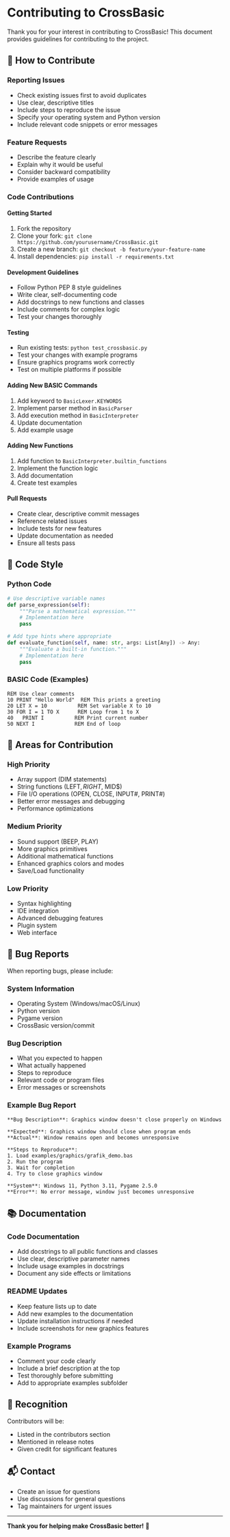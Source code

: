 # Contributing to CrossBasic

Thank you for your interest in contributing to CrossBasic! This document provides guidelines for contributing to the project.

## 🤝 How to Contribute

### Reporting Issues
- Check existing issues first to avoid duplicates
- Use clear, descriptive titles
- Include steps to reproduce the issue
- Specify your operating system and Python version
- Include relevant code snippets or error messages

### Feature Requests
- Describe the feature clearly
- Explain why it would be useful
- Consider backward compatibility
- Provide examples of usage

### Code Contributions

#### Getting Started
1. Fork the repository
2. Clone your fork: `git clone https://github.com/yourusername/CrossBasic.git`
3. Create a new branch: `git checkout -b feature/your-feature-name`
4. Install dependencies: `pip install -r requirements.txt`

#### Development Guidelines
- Follow Python PEP 8 style guidelines
- Write clear, self-documenting code
- Add docstrings to new functions and classes
- Include comments for complex logic
- Test your changes thoroughly

#### Testing
- Run existing tests: `python test_crossbasic.py`
- Test your changes with example programs
- Ensure graphics programs work correctly
- Test on multiple platforms if possible

#### Adding New BASIC Commands
1. Add keyword to `BasicLexer.KEYWORDS`
2. Implement parser method in `BasicParser`
3. Add execution method in `BasicInterpreter`
4. Update documentation
5. Add example usage

#### Adding New Functions
1. Add function to `BasicInterpreter.builtin_functions`
2. Implement the function logic
3. Add documentation
4. Create test examples

#### Pull Requests
- Create clear, descriptive commit messages
- Reference related issues
- Include tests for new features
- Update documentation as needed
- Ensure all tests pass

## 📝 Code Style

### Python Code
```python
# Use descriptive variable names
def parse_expression(self):
    """Parse a mathematical expression."""
    # Implementation here
    pass

# Add type hints where appropriate
def evaluate_function(self, name: str, args: List[Any]) -> Any:
    """Evaluate a built-in function."""
    # Implementation here
    pass
```

### BASIC Code (Examples)
```basic
REM Use clear comments
10 PRINT "Hello World"  REM This prints a greeting
20 LET X = 10          REM Set variable X to 10
30 FOR I = 1 TO X      REM Loop from 1 to X
40   PRINT I          REM Print current number
50 NEXT I             REM End of loop
```

## 🎯 Areas for Contribution

### High Priority
- Array support (DIM statements)
- String functions (LEFT$, RIGHT$, MID$)
- File I/O operations (OPEN, CLOSE, INPUT#, PRINT#)
- Better error messages and debugging
- Performance optimizations

### Medium Priority
- Sound support (BEEP, PLAY)
- More graphics primitives
- Additional mathematical functions
- Enhanced graphics colors and modes
- Save/Load functionality

### Low Priority
- Syntax highlighting
- IDE integration
- Advanced debugging features
- Plugin system
- Web interface

## 🐛 Bug Reports

When reporting bugs, please include:

### System Information
- Operating System (Windows/macOS/Linux)
- Python version
- Pygame version
- CrossBasic version/commit

### Bug Description
- What you expected to happen
- What actually happened
- Steps to reproduce
- Relevant code or program files
- Error messages or screenshots

### Example Bug Report
```
**Bug Description**: Graphics window doesn't close properly on Windows

**Expected**: Graphics window should close when program ends
**Actual**: Window remains open and becomes unresponsive

**Steps to Reproduce**:
1. Load examples/graphics/grafik_demo.bas
2. Run the program
3. Wait for completion
4. Try to close graphics window

**System**: Windows 11, Python 3.11, Pygame 2.5.0
**Error**: No error message, window just becomes unresponsive
```

## 📚 Documentation

### Code Documentation
- Add docstrings to all public functions and classes
- Use clear, descriptive parameter names
- Include usage examples in docstrings
- Document any side effects or limitations

### README Updates
- Keep feature lists up to date
- Add new examples to the documentation
- Update installation instructions if needed
- Include screenshots for new graphics features

### Example Programs
- Comment your code clearly
- Include a brief description at the top
- Test thoroughly before submitting
- Add to appropriate examples subfolder

## 🌟 Recognition

Contributors will be:
- Listed in the contributors section
- Mentioned in release notes
- Given credit for significant features

## 📬 Contact

- Create an issue for questions
- Use discussions for general questions
- Tag maintainers for urgent issues

---

**Thank you for helping make CrossBasic better!** 🎉
